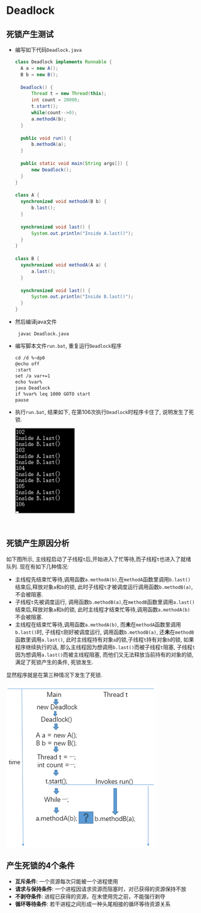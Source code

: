 # Deadlock

##  死锁产生测试

- 编写如下代码`Deadlock.java`

  ```java
  class Deadlock implements Runnable {
  	A a = new A();
  	B b = new B();

  	Deadlock() {
  		Thread t = new Thread(this);
  		int count = 20000;
  		t.start();
  		while(count-->0);
  		a.methodA(b);
  	}

  	public void run() {
  		b.methodA(a);
  	}

  	public static void main(String args[]) {
  		new Deadlock();
  	}
  }

  class A {
  	synchronized void methodA(B b) {
  		b.last();
  	}

  	synchronized void last() {
  		System.out.println("Inside A.last()");
  	}
  }

  class B {
  	synchronized void methodA(A a) {
  		a.last();
  	}

  	synchronized void last() {
  		System.out.println("Inside B.last()");
  	}
  }
  ```

- 然后编译java文件

  ```shell
   javac Deadlock.java
  ```

- 编写脚本文件`run.bat`, 重复运行`Deadlock`程序

  ```shell
  cd /d %~dp0
  @echo off
  :start
  set /a var+=1
  echo %var%
  java Deadlock
  if %var% leq 1000 GOTO start
  pause
  ```

- 执行`run.bat`, 结果如下, 在第106次执行`Deadlock`时程序卡住了, 说明发生了死锁.

  ![deadlock_fig1](../image/deadlock_fig1.png)  

  ​

## 死锁产生原因分析

如下图所示, 主线程启动了子线程`t`后,开始进入了忙等待,而子线程`t`也进入了就绪队列. 现在有如下几种情况:

- 主线程先结束忙等待,调用函数`a.methodA(b)`,在`methodA`函数里调用`b.last()`结束后,释放对象`a`和`b`的锁, 此时子线程`t`才被调度运行调用函数`b.methodB(a)`, 不会被阻塞.
- 子线程`t`先被调度运行, 调用函数`b.methodB(a)`,在`methodB`函数里调用`a.last()`结束后,释放对象`a`和`b`的锁, 此时主线程才结束忙等待,调用函数`a.methodA(b)`不会被阻塞.
- 主线程在结束忙等待,调用函数`a.methodA(b)`, 而**未**在`methodA`函数里调用`b.last()`时, 子线程`t`刚好被调度运行, 调用函数`b.methodB(a)`, 还**未**在`methodB`函数里调用`a.last()`, 此时主线程持有对象`a`的锁,子线程`t`持有对象`b`的锁, 如果程序继续执行的话, 那么主线程因为想调用`b.last()`而被子线程`t`阻塞, 子线程`t`因为想调用`a.last()`而被主线程阻塞, 而他们又无法释放当前持有的对象的锁, 满足了死锁产生的条件, 死锁发生.  

显然程序就是在第三种情况下发生了死锁.

 ![deadlock_fig2](image\deadlock_fig2.png)  



## 产生死锁的4个条件

- **互斥条件**: 一个资源每次只能被一个进程使用
- **请求与保持条件**: 一个进程因请求资源而阻塞时，对已获得的资源保持不放
- **不剥夺条件**: 进程已获得的资源，在末使用完之前，不能强行剥夺
- **循环等待条件**: 若干进程之间形成一种头尾相接的循环等待资源关系

